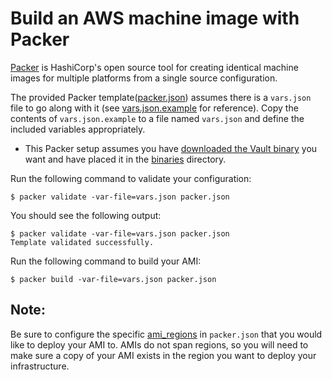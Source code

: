 # Build an AWS machine image with Packer

[Packer](https://www.packer.io/intro/index.html) is HashiCorp's open source tool
for creating identical machine images for multiple platforms from a single
source configuration.

The provided Packer template([packer.json](packer.json)) assumes there is a
`vars.json` file to go along with it (see [vars.json.example](vars.json.example)
for reference). Copy the contents of `vars.json.example` to a file named
`vars.json` and define the included variables appropriately.
- This Packer setup assumes you have [downloaded the Vault
  binary](https://www.vaultproject.io/downloads) you want and have placed it in
  the [binaries](binaries) directory.

Run the following command to validate your configuration:

```shell
$ packer validate -var-file=vars.json packer.json
```

You should see the following output:

```shell
$ packer validate -var-file=vars.json packer.json
Template validated successfully.
```

Run the following command to build your AMI:

```shell
$ packer build -var-file=vars.json packer.json
```

## Note:
Be sure to configure the specific
[ami_regions](https://www.packer.io/docs/builders/amazon-ebs.html#ami_regions)
in `packer.json` that you would like to deploy your AMI to. AMIs do not span
regions, so you will need to make sure a copy of your AMI exists in the region
you want to deploy your infrastructure.
